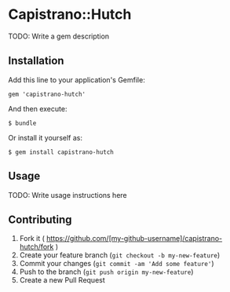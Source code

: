 # Capistrano::Hutch

TODO: Write a gem description

## Installation

Add this line to your application's Gemfile:

    gem 'capistrano-hutch'

And then execute:

    $ bundle

Or install it yourself as:

    $ gem install capistrano-hutch

## Usage

TODO: Write usage instructions here

## Contributing

1. Fork it ( https://github.com/[my-github-username]/capistrano-hutch/fork )
2. Create your feature branch (`git checkout -b my-new-feature`)
3. Commit your changes (`git commit -am 'Add some feature'`)
4. Push to the branch (`git push origin my-new-feature`)
5. Create a new Pull Request
